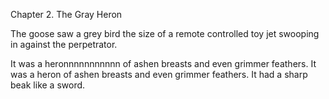 Chapter 2. The Gray Heron

The goose saw a grey bird the size of a remote controlled toy jet swooping in against the perpetrator.

It was a heronnnnnnnnnnn of ashen breasts and even grimmer feathers.
It was a heron of ashen breasts and even grimmer feathers. It had a sharp beak like a sword.
